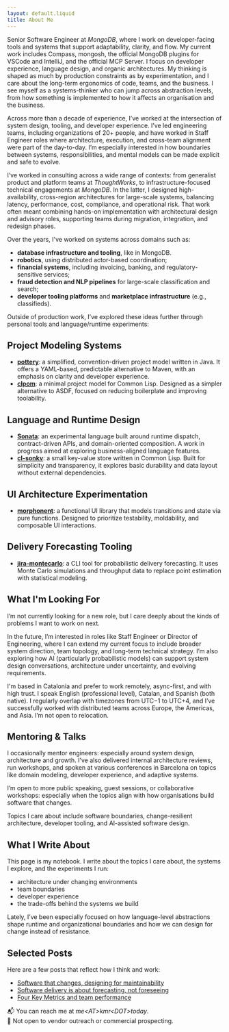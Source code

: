 ```yaml
---
layout: default.liquid
title: About Me
---
```


Senior Software Engineer at _MongoDB_, where I work on developer-facing tools and systems that support adaptability, clarity, and flow. My current work includes Compass, mongosh, the official MongoDB plugins for VSCode and IntelliJ, and the official MCP Server. I focus on developer experience, language design, and organic architectures. My thinking is shaped as much by production constraints as by experimentation, and I care about the long-term ergonomics of code, teams, and the business. I see myself as a systems-thinker who can jump across abstraction levels, from how something is implemented to how it affects an organisation and the business.

Across more than a decade of experience, I’ve worked at the intersection of system design, tooling, and developer experience. I’ve led engineering teams, including organizations of 20+ people, and have worked in Staff Engineer roles where architecture, execution, and cross-team alignment were part of the day-to-day. I’m especially interested in how boundaries between systems, responsibilities, and mental models can be made explicit and safe to evolve.

I’ve worked in consulting across a wide range of contexts: from generalist product and platform teams at _ThoughtWorks_, to infrastructure-focused technical engagements at _MongoDB_. In the latter, I designed high-availability, cross-region architectures for large-scale systems, balancing latency, performance, cost, compliance, and operational risk. That work often meant combining hands-on implementation with architectural design and advisory roles, supporting teams during migration, integration, and redesign phases.

Over the years, I've worked on systems across domains such as:
- **database infrastructure and tooling**, like in MongoDB.
- **robotics**, using distributed actor-based coordination;
- **financial systems**, including invoicing, banking, and regulatory-sensitive services;
- **fraud detection and NLP pipelines** for large-scale classification and search;
- **developer tooling platforms** and **marketplace infrastructure** (e.g., classifieds).

Outside of production work, I’ve explored these ideas further through personal tools and language/runtime experiments:

## Project Modeling Systems
- [**pottery**](https://github.com/kmruiz/pottery): a simplified, convention-driven project model written in Java. It offers a YAML-based, predictable alternative to Maven, with an emphasis on clarity and developer experience.
- [**clpom**](https://github.com/kmruiz/clpom): a minimal project model for Common Lisp. Designed as a simpler alternative to ASDF, focused on reducing boilerplate and improving toolability.

## Language and Runtime Design
- [**Sonata**](https://github.com/kmruiz/sonata): an experimental language built around runtime dispatch, contract-driven APIs, and domain-oriented composition. A work in progress aimed at exploring business-aligned language features.
- [**cl-sonkv**](https://github.com/kmruiz/cl-sonkv): a small key-value store written in Common Lisp. Built for simplicity and transparency, it explores basic durability and data layout without external dependencies.

## UI Architecture Experimentation
- [**morphonent**](https://github.com/kmruiz/morphonent): a functional UI library that models transitions and state via pure functions. Designed to prioritize testability, moldability, and composable UI interactions.

## Delivery Forecasting Tooling
- [**jira-montecarlo**](https://github.com/kmruiz/jira-montecarlo): a CLI tool for probabilistic delivery forecasting. It uses Monte Carlo simulations and throughput data to replace point estimation with statistical modeling.

## What I'm Looking For

I’m not currently looking for a new role, but I care deeply about the kinds of problems I want to work on next.

In the future, I’m interested in roles like Staff Engineer or Director of Engineering, where I can extend my current focus to include broader system direction, team topology, and long-term technical strategy. I’m also exploring how AI (particularly probabilistic models) can support system design conversations, architecture under uncertainty, and evolving requirements.

I'm based in Catalonia and prefer to work remotely, async-first, and with high trust. I speak English (professional level), Catalan, and Spanish (both native). I regularly overlap with timezones from UTC−1 to UTC+4, and I’ve successfully worked with distributed teams across Europe, the Americas, and Asia. I’m not open to relocation.

## Mentoring & Talks

I occasionally mentor engineers: especially around system design, architecture and growth. I’ve also delivered internal architecture reviews, run workshops, and spoken at various conferences in Barcelona on topics like domain modeling, developer experience, and adaptive systems.

I’m open to more public speaking, guest sessions, or collaborative workshops: especially when the topics align with how organisations build software that changes.

Topics I care about include software boundaries, change-resilient architecture, developer tooling, and AI-assisted software design.

## What I Write About

This page is my notebook. I write about the topics I care about, the systems I explore, and the experiments I run:

* architecture under changing environments
* team boundaries
* developer experience
* the trade-offs behind the systems we build

Lately, I’ve been especially focused on how language-level abstractions shape runtime and organizational boundaries and how we can design for change instead of resistance.

## Selected Posts

Here are a few posts that reflect how I think and work:

* [Software that changes, designing for maintainability](/posts/2025-05-04-software-that-changes.html)
* [Software delivery is about forecasting, not foreseeing](/posts/2025-03-31-forecasting.html)
* [Four Key Metrics and team performance](/posts/2020-04-05-4km-and-team-performance.html)

📬 You can reach me at _me&lt;AT&gt;kmr&lt;DOT&gt;today_.  
🚫 Not open to vendor outreach or commercial prospecting.
